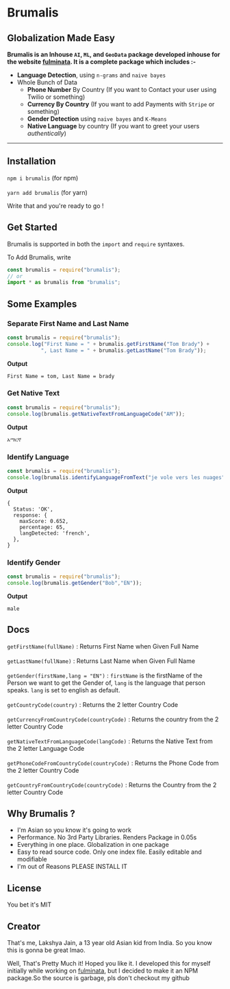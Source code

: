 # Brumalis
## Globalization Made Easy

**Brumalis is an Inhouse `AI`, `ML`, and `GeoData` package developed inhouse for the website [fulminata]("https://www.youtube.com/watch?v=dQw4w9WgXcQ"). It is a complete package which includes :-**

- **Language Detection**, using `n-grams` and `naive bayes`
- Whole Bunch of Data 
   - **Phone Number** By Country (If you want to Contact your user using Twilio or something)
   - **Currency By Country** (If you want to add Payments with `Stripe` or something)
   - **Gender Detection** using `naive bayes` and `K-Means`
   - **Native Language** by country (If you want to greet your users _authentically_)

---
## Installation
`npm i brumalis` (for npm)\
<br>
`yarn add brumalis` (for yarn)

Write that and you're ready to go !

## Get Started
Brumalis is supported in both the `import` and `require` syntaxes.

To Add Brumalis, write
```js
const brumalis = require("brumalis");
// or
import * as brumalis from "brumalis";
```

## Some Examples
### Separate First Name and Last Name
```js
const brumalis = require("brumalis");
console.log("First Name = " + brumalis.getFirstName("Tom Brady") + 
           ", Last Name = " + brumalis.getLastName("Tom Brady"));
```
**Output**
```shell
First Name = tom, Last Name = brady
```

### Get Native Text
```js
const brumalis = require("brumalis");
console.log(brumalis.getNativeTextFromLanguageCode("AM"));
```
**Output**
```shell
አማርኛ
```

### Identify Language
```js
const brumalis = require("brumalis");
console.log(brumalis.identifyLanguageFromText("je vole vers les nuages"));
```
**Output**
```shell
{
  Status: 'OK',
  response: {
    maxScore: 0.652,
    percentage: 65,
    langDetected: 'french',
  },
}
```

### Identify Gender
```js
const brumalis = require("brumalis");
console.log(brumalis.getGender("Bob","EN"));
```
**Output**
```shell
male
```

## Docs
`getFirstName(fullName)` : Returns First Name when Given Full Name\
<br>
`getLastName(fullName)` : Returns Last Name when Given Full Name\
<br>
`getGender(firstName,lang = "EN")` : `firstName` is the firstName of the Person we want to get the Gender of, `lang` is the language that person speaks. `lang` is set to english as default.\
<br>
`getCountryCode(country)` : Returns the 2 letter Country Code\
<br>
`getCurrencyFromCountryCode(countryCode)` : Returns the country from the 2 letter Country Code\
<br>
`getNativeTextFromLanguageCode(langCode)` : Returns the Native Text from the 2 letter Language Code\
<br>
`getPhoneCodeFromCountryCode(countryCode)` : Returns the Phone Code from the 2 letter Country Code\
<br>
`getCountryFromCountryCode(countryCode)` : Returns the Country from the 2 letter Country Code

## Why Brumalis ?
 - I'm Asian so you know it's going to work
 - Performance. No 3rd Party Libraries. Renders Package in 0.05s
 - Everything in one place. Globalization in one package
 - Easy to read source code. Only one index file. Easily editable and modifiable
 - I'm out of Reasons PLEASE INSTALL IT

## License
You bet it's MIT

## Creator
That's me, Lakshya Jain, a 13 year old Asian kid from India. So you know this is gonna be great lmao.


Well, That's Pretty Much it! Hoped you like it. I developed this for myself initially while working on [fulminata]("https://www.youtube.com/watch?v=dQw4w9WgXcQ"), but I decided to make it an NPM package.So the source is garbage, pls don't checkout my github
